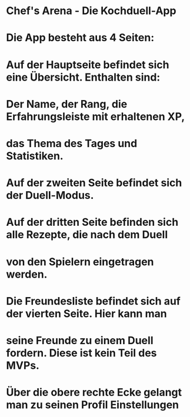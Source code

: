 # Chef's Arena - Die Kochduell-App
# Die App besteht aus 4 Seiten:
# Auf der Hauptseite befindet sich eine Übersicht. Enthalten sind:
# Der Name, der Rang, die Erfahrungsleiste mit erhaltenen XP,
# das Thema des Tages und Statistiken.
# Auf der zweiten Seite befindet sich der Duell-Modus.
# Auf der dritten Seite befinden sich alle Rezepte, die nach dem Duell
# von den Spielern eingetragen werden.
# Die Freundesliste befindet sich auf der vierten Seite. Hier kann man
# seine Freunde zu einem Duell fordern. Diese ist kein Teil des MVPs.
# Über die obere rechte Ecke gelangt man zu seinen Profil Einstellungen
